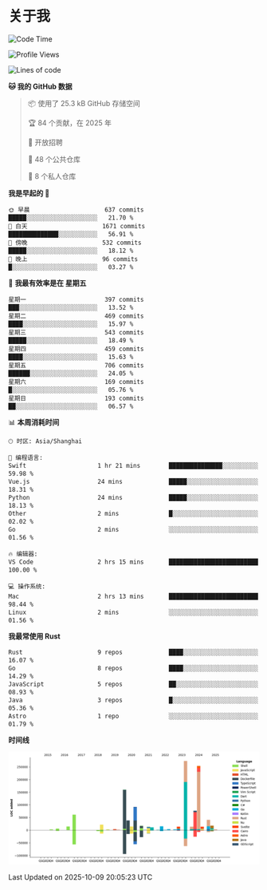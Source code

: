 # 关于我

<!--START_SECTION:waka-->
![Code Time](http://img.shields.io/badge/Code%20Time-4%2C136%20hrs%2038%20mins-blue)

![Profile Views](http://img.shields.io/badge/%E4%B8%AA%E4%BA%BA%E8%B5%84%E6%96%99%E8%A7%82%E7%9C%8B%E6%AC%A1%E6%95%B0-0-blue)

![Lines of code](https://img.shields.io/badge/%E4%BB%8E%E3%80%8CHello%20World%E3%80%8D%E8%B5%B7%E6%88%91%E5%B7%B2%E7%BB%8F%E5%86%99%E4%BA%86-1.2%20million%20%E8%A1%8C%E4%BB%A3%E7%A0%81-blue)

**🐱 我的 GitHub 数据** 

> 📦  使用了 25.3 kB GitHub 存储空间 
 > 
> 🏆 84 个贡献，在 2025 年
 > 
> 💼 开放招聘
 > 
> 📜 48 个公共仓库 
 > 
> 🔑 8 个私人仓库 
 > 
**我是早起的 🐤** 

```text
🌞 早晨                     637 commits         █████░░░░░░░░░░░░░░░░░░░░   21.70 % 
🌆 白天                     1671 commits        ██████████████░░░░░░░░░░░   56.91 % 
🌃 傍晚                     532 commits         █████░░░░░░░░░░░░░░░░░░░░   18.12 % 
🌙 晚上                     96 commits          █░░░░░░░░░░░░░░░░░░░░░░░░   03.27 % 
```
📅 **我最有效率是在 星期五** 

```text
星期一                      397 commits         ███░░░░░░░░░░░░░░░░░░░░░░   13.52 % 
星期二                      469 commits         ████░░░░░░░░░░░░░░░░░░░░░   15.97 % 
星期三                      543 commits         █████░░░░░░░░░░░░░░░░░░░░   18.49 % 
星期四                      459 commits         ████░░░░░░░░░░░░░░░░░░░░░   15.63 % 
星期五                      706 commits         ██████░░░░░░░░░░░░░░░░░░░   24.05 % 
星期六                      169 commits         █░░░░░░░░░░░░░░░░░░░░░░░░   05.76 % 
星期日                      193 commits         ██░░░░░░░░░░░░░░░░░░░░░░░   06.57 % 
```


📊 **本周消耗时间** 

```text
🕑︎ 时区: Asia/Shanghai

💬 编程语言: 
Swift                    1 hr 21 mins        ███████████████░░░░░░░░░░   59.98 % 
Vue.js                   24 mins             █████░░░░░░░░░░░░░░░░░░░░   18.31 % 
Python                   24 mins             █████░░░░░░░░░░░░░░░░░░░░   18.13 % 
Other                    2 mins              █░░░░░░░░░░░░░░░░░░░░░░░░   02.02 % 
Go                       2 mins              ░░░░░░░░░░░░░░░░░░░░░░░░░   01.56 % 

🔥 编辑器: 
VS Code                  2 hrs 15 mins       █████████████████████████   100.00 % 

💻 操作系统: 
Mac                      2 hrs 13 mins       █████████████████████████   98.44 % 
Linux                    2 mins              ░░░░░░░░░░░░░░░░░░░░░░░░░   01.56 % 
```

**我最常使用 Rust** 

```text
Rust                     9 repos             ████░░░░░░░░░░░░░░░░░░░░░   16.07 % 
Go                       8 repos             ████░░░░░░░░░░░░░░░░░░░░░   14.29 % 
JavaScript               5 repos             ██░░░░░░░░░░░░░░░░░░░░░░░   08.93 % 
Java                     3 repos             █░░░░░░░░░░░░░░░░░░░░░░░░   05.36 % 
Astro                    1 repo              ░░░░░░░░░░░░░░░░░░░░░░░░░   01.79 % 
```



**时间线**

![Lines of Code chart](https://raw.githubusercontent.com/catusax/catusax/master/assets/bar_graph.png)


 Last Updated on 2025-10-09 20:05:23 UTC
<!--END_SECTION:waka-->
